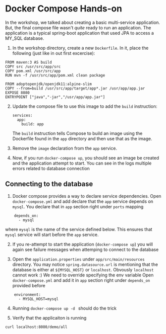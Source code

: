# Docker Compose Hands-on

In the workshop, we talked about creating a basic multi-service application. But, the final compose file wasn't _quite_ ready to run an application. The application is a typical spring-boot application that used JPA to access a MY_SQL database.

1. In the workshop directory, create a new `Dockerfile`. In it, place the following (just like in out first excercise):

```
FROM maven:3 AS build
COPY src /usr/src/app/src
COPY pom.xml /usr/src/app
RUN mvn -f /usr/src/app/pom.xml clean package

FROM adoptopenjdk/openjdk11:alpine-slim
COPY --from=build /usr/src/app/target/app*.jar /usr/app/app.jar
EXPOSE 8080
ENTRYPOINT ["java","-jar","/usr/app/app.jar"]    
```

2. Update the compose file to use this image to add the `build` instruction:

    ```
    services:
      app:
        build: app
    ```

    The `build` instruction tells Compose to build an image using the Dockerfile found in the `app` directory  and then use that as the image.

3. Remove the `image` declaration from the `app` service.

4. Now, if you run `docker-compose up`, you should see an image be created and the application attempt to start. You can see in the logs multiple errors related to database connection

## Connecting to the database

1. Docker compose provides a way to declare service dependencies. Open `docker-compose.yml` and add declare that the `app` service depends on `mysql`. You declare that in `app` section right under `ports` mapping

```
    depends_on:
      - mysql
```
where `mysql` is the name of the service defined below. This ensures that `mysql` service will start before the `app` service. 



2. If you re-attempt to start the application (`docker-compose up`) you will again see failure messages when attemping to connect to the database

3. Open the `application.properties` under `app/src/main/resources` directory. You may notice `spring.datasource.url`  is mentioning that the database is either at `${MYSQL_HOST}` or `localhost`. Obvously `localhost` cannot work :) We need to override specifying the env variable
Open `docker-compose.yml` and add it in `app` section right under `depends_on` provided before

```
    environment:
      - MYSQL_HOST=mysql
```

4. Running `docker-compose up -d ` should do the trick 

5. Verify that the applicaiton is running 
```
curl localhost:8080/demo/all
```
